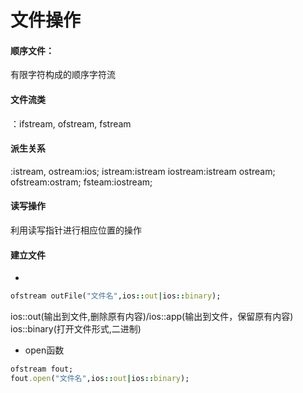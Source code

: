 # 文件操作
#### 顺序文件：
有限字符构成的顺序字符流
#### 文件流类
：ifstream, ofstream, fstream
#### 派生关系
:istream, ostream:ios; istream:istream  iostream:istream ostream;   ofstream:ostram;  fsteam:iostream;
#### 读写操作
利用读写指针进行相应位置的操作
#### 建立文件
-  
```ruby
ofstream outFile("文件名",ios::out|ios::binary);
```
ios::out(输出到文件,删除原有内容)/ios::app(输出到文件，保留原有内容)
ios::binary(打开文件形式,二进制)
- open函数 
```ruby
ofstream fout;
fout.open("文件名",ios::out|ios::binary);

```
